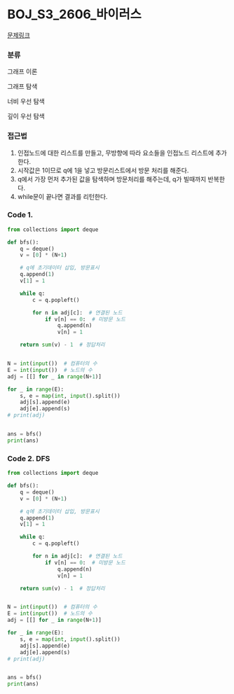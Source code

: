 # BOJ_S3_2606_바이러스

[문제링크](https://www.acmicpc.net/problem/2606)

### 분류
그래프 이론

그래프 탐색

너비 우선 탐색

깊이 우선 탐색


### 접근법
1. 인접노드에 대한 리스트를 만들고, 무방향에 따라 요소들을 인접노드 리스트에 추가한다.
2. 시작값은 1이므로 q에 1을 넣고 방문리스트에서 방문 처리를 해준다.
2. q에서 가장 먼저 추가된 값을 탐색하며 방문처리를 해주는데, q가 빌때까지 반복한다.
3. while문이 끝나면 결과를 리턴한다.

### Code 1.
```python
from collections import deque

def bfs():
    q = deque()
    v = [0] * (N+1)

    # q에 초기데이터 삽입, 방문표시
    q.append(1)
    v[1] = 1

    while q:
        c = q.popleft()

        for n in adj[c]:  # 연결된 노드
            if v[n] == 0:  # 미방문 노드
                q.append(n)
                v[n] = 1

    return sum(v) - 1  # 정답처리


N = int(input())  # 컴퓨터의 수
E = int(input())  # 노드의 수
adj = [[] for _ in range(N+1)]

for _ in range(E):
    s, e = map(int, input().split())
    adj[s].append(e)
    adj[e].append(s)
# print(adj)


ans = bfs()
print(ans)
```



### Code 2. DFS
```python
from collections import deque

def bfs():
    q = deque()
    v = [0] * (N+1)

    # q에 초기데이터 삽입, 방문표시
    q.append(1)
    v[1] = 1

    while q:
        c = q.popleft()

        for n in adj[c]:  # 연결된 노드
            if v[n] == 0:  # 미방문 노드
                q.append(n)
                v[n] = 1

    return sum(v) - 1  # 정답처리


N = int(input())  # 컴퓨터의 수
E = int(input())  # 노드의 수
adj = [[] for _ in range(N+1)]

for _ in range(E):
    s, e = map(int, input().split())
    adj[s].append(e)
    adj[e].append(s)
# print(adj)


ans = bfs()
print(ans)
```
